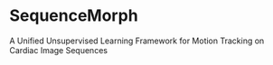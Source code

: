 # SequenceMorph
A Unified Unsupervised Learning Framework for Motion Tracking on Cardiac Image Sequences
